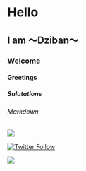 # Hello
## I am 〜Dziban〜
### Welcome
#### **Greetings**
##### _Salutations_
###### ~~Markdown~~


![](https://komarev.com/ghpvc/?username=dziban303&color=yellow&style=plastic&label=Mistakes+made+≥)

<a href="https://twitter.com/dziban303/" target="_blank"><img alt="Twitter Follow" src="https://img.shields.io/twitter/follow/dziban303?color=d5b530&label=%40dziban303&logo=twitter&logoColor=%23ffff00&style=plastic"></a>
<!--
**dziban303/dziban303** is a ✨ _special_ ✨ repository because its `README.md` (this file) appears on your GitHub profile.

Here are some ideas to get you started:

- 🔭 I’m currently working on ...
- 🌱 I’m currently learning ...
- 👯 I’m looking to collaborate on ...
- 🤔 I’m looking for help with ...
- 💬 Ask me about ...
- 📫 How to reach me: ...
- 😄 Pronouns: ...
- ⚡ Fun fact: ...
-->


![](https://hit.yhype.me/github/profile?user_id=7931765)
